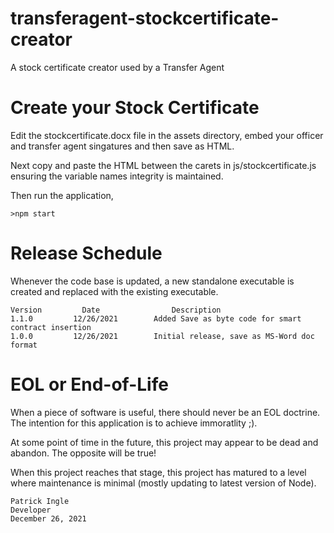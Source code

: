 # transferagent-stockcertificate-creator
A stock certificate creator used by a Transfer Agent

# Create your Stock Certificate
Edit the stockcertificate.docx file in the assets directory, embed your officer and transfer agent singatures and then save as HTML.

Next copy and paste the HTML between the carets in js/stockcertificate.js ensuring the variable names integrity is maintained.

Then run the application,

    >npm start

# Release Schedule
Whenever the code base is updated, a new standalone executable is created and replaced with the existing executable.

    Version         Date                Description
    1.1.0         12/26/2021        Added Save as byte code for smart contract insertion
    1.0.0         12/26/2021        Initial release, save as MS-Word doc format

# EOL or End-of-Life
When a piece of software is useful, there should never be an EOL doctrine. The intention for this application is to achieve immoratlity ;).

At some point of time in the future, this project may appear to be dead and abandon. The opposite will be true!

When this project reaches that stage, this project has matured to a level where maintenance is minimal (mostly updating to latest version of Node).

    Patrick Ingle
    Developer
    December 26, 2021   